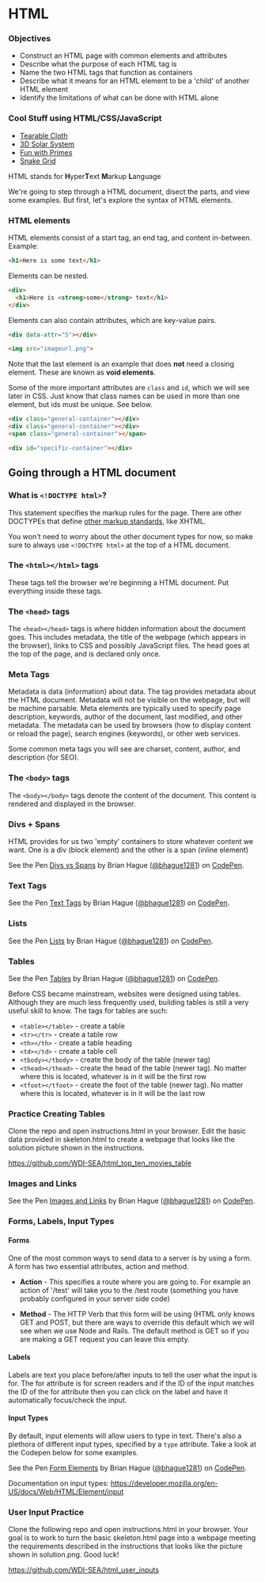 # HTML

### Objectives

- Construct an HTML page with common elements and attributes
- Describe what the purpose of each HTML tag is
- Name the two HTML tags that function as containers
- Describe what it means for an HTML element to be a 'child' of another HTML element
- Identify the limitations of what can be done with HTML alone


### Cool Stuff using HTML/CSS/JavaScript

* [Tearable Cloth](http://codepen.io/dissimulate/pen/KrAwx)
* [3D Solar System](http://codepen.io/juliangarnier/pen/idhuG)
* [Fun with Primes](http://codepen.io/simeydotme/pen/PqQzRG)
* [Snake Grid](http://codepen.io/hexapode/pen/ZGvNae)

HTML stands for **H**yper**T**ext **M**arkup **L**anguage

We're going to step through a HTML document, disect the parts, and view some examples. But first, let's explore the syntax of HTML elements.

### HTML elements

HTML elements consist of a start tag, an end tag, and content in-between. Example:

```html
<h1>Here is some text</h1>
```

Elements can be nested.

```html
<div>
  <h1>Here is <strong>some</strong> text</h1>
</div>
```

Elements can also contain attributes, which are key-value pairs.

```html
<div data-attr="5"></div>

<img src="imageurl.png">
```

Note that the last element is an example that does **not** need a closing element. These are known as **void elements**.

Some of the more important attributes are `class` and `id`, which we will see later in CSS. Just know that class names can be used in more than one element, but ids must be unique. See below.

```html
<div class="general-container"></div>
<div class="general-container"></div>
<span class="general-container"></span>

<div id="specific-container"></div>
```

## Going through a HTML document

### What is `<!DOCTYPE html>`?

This statement specifies the markup rules for the page. There are other DOCTYPEs that define [other markup standards](http://www.w3.org/QA/2002/04/valid-dtd-list.html), like XHTML.

You won't need to worry about the other document types for now, so make sure to always use `<!DOCTYPE html>` at the top of a HTML document.

### The ```<html></html>``` tags

These tags tell the browser we're beginning a HTML document. Put everything inside these tags.

### The ```<head>``` tags

The `<head></head>` tags is where hidden information about the document goes. This includes metadata, the title of the webpage (which appears in the browser), links to CSS and possibly JavaScript files. The head goes at the top of the page, and is declared only once.

### Meta Tags

Metadata is data (information) about data. The <meta> tag provides metadata about the HTML document. Metadata will not be visible on the webpage, but will be machine parsable. Meta elements are typically used to specify page description, keywords, author of the document, last modified, and other metadata. The metadata can be used by browsers (how to display content or reload the page), search engines (keywords), or other web services.

Some common meta tags you will see are charset, content, author, and description (for SEO).

### The ```<body>``` tags

The `<body></body>` tags denote the content of the document. This content is rendered and displayed in the browser.

### Divs + Spans

HTML provides for us two 'empty' containers to store whatever content we want. One is a div (block element) and the other is a span (inline element)

<p data-height="388" data-theme-id="0" data-slug-hash="qbJREg" data-default-tab="html" data-user="bhague1281" class='codepen'>See the Pen <a href='http://codepen.io/bhague1281/pen/qbJREg/'>Divs vs Spans</a> by Brian Hague (<a href='http://codepen.io/bhague1281'>@bhague1281</a>) on <a href='http://codepen.io'>CodePen</a>.</p>
<script async src="//assets.codepen.io/assets/embed/ei.js"></script>

### Text Tags

<p data-height="514" data-theme-id="0" data-slug-hash="NxOddg" data-default-tab="html" data-user="bhague1281" class='codepen'>See the Pen <a href='http://codepen.io/bhague1281/pen/NxOddg/'>Text Tags</a> by Brian Hague (<a href='http://codepen.io/bhague1281'>@bhague1281</a>) on <a href='http://codepen.io'>CodePen</a>.</p>
<script async src="//assets.codepen.io/assets/embed/ei.js"></script>

### Lists

<p data-height="349" data-theme-id="0" data-slug-hash="XXxpMx" data-default-tab="html" data-user="bhague1281" class='codepen'>See the Pen <a href='http://codepen.io/bhague1281/pen/XXxpMx/'>Lists</a> by Brian Hague (<a href='http://codepen.io/bhague1281'>@bhague1281</a>) on <a href='http://codepen.io'>CodePen</a>.</p>
<script async src="//assets.codepen.io/assets/embed/ei.js"></script>

### Tables

<p data-height="268" data-theme-id="0" data-slug-hash="jWeyma" data-default-tab="html" data-user="bhague1281" class='codepen'>See the Pen <a href='http://codepen.io/bhague1281/pen/jWeyma/'>Tables</a> by Brian Hague (<a href='http://codepen.io/bhague1281'>@bhague1281</a>) on <a href='http://codepen.io'>CodePen</a>.</p>
<script async src="//assets.codepen.io/assets/embed/ei.js"></script>

Before CSS became mainstream, websites were designed using tables. Although they are much less frequently used, building tables is still a very useful skill to know. The tags for tables are such:

* `<table></table>` - create a table
* `<tr></tr>` - create a table row
* `<th></th>` - create a table heading
* `<td></td>` - create a table cell
* `<tbody></tbody>` - create the body of the table (newer tag)
* `<thead></thead>` - create the head of the table (newer tag). No matter where this is located, whatever is in it will be the first row
* `<tfoot></tfoot>` - create the foot of the table (newer tag). No matter where this is located, whatever is in it will be the last row

### Practice Creating Tables

Clone the repo and open instructions.html in your browser. Edit the basic data provided in skeleton.html to create a webpage that looks like the solution picture shown in the instructions.

https://github.com/WDI-SEA/html_top_ten_movies_table

### Images and Links

<p data-height="268" data-theme-id="0" data-slug-hash="NxOdgv" data-default-tab="html" data-user="bhague1281" class='codepen'>See the Pen <a href='http://codepen.io/bhague1281/pen/NxOdgv/'>Images and Links</a> by Brian Hague (<a href='http://codepen.io/bhague1281'>@bhague1281</a>) on <a href='http://codepen.io'>CodePen</a>.</p>
<script async src="//assets.codepen.io/assets/embed/ei.js"></script>

### Forms, Labels, Input Types

#### Forms

One of the most common ways to send data to a server is by using a form. A form has two essential attributes, action and method.

* **Action** - This specifies a route where you are going to. For example an action of '/test' will take you to the /test route (something you have probably configured in your server side code)

* **Method** - The HTTP Verb that this form will be using (HTML only knows GET and POST, but there are ways to override this default which we will see when we use Node and Rails. The default method is GET so if you are making a GET request you can leave this empty.

#### Labels

Labels are text you place before/after inputs to tell the user what the input is for. The for attribute is for screen readers and if the ID of the input matches the ID of the for attribute then you can click on the label and have it automatically focus/check the input.

#### Input Types

By default, input elements will allow users to type in text. There's also a plethora of different input types, specified by a `type` attribute. Take a look at the Codepen below for some examples.

<p data-height="268" data-theme-id="0" data-slug-hash="xZygWo" data-default-tab="result" data-user="bhague1281" class='codepen'>See the Pen <a href='http://codepen.io/bhague1281/pen/xZygWo/'>Form Elements</a> by Brian Hague (<a href='http://codepen.io/bhague1281'>@bhague1281</a>) on <a href='http://codepen.io'>CodePen</a>.</p>
<script async src="//assets.codepen.io/assets/embed/ei.js"></script>

Documentation on input types: https://developer.mozilla.org/en-US/docs/Web/HTML/Element/input

### User Input Practice

Clone the following repo and open instructions.html in your browser. Your goal is to work to turn the basic skeleton.html page into a webpage meeting the requirements described in the instructions that looks like the picture shown in solution.png. Good luck!

https://github.com/WDI-SEA/html_user_inputs
